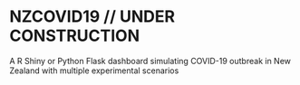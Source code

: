 # NZCOVID19 // UNDER CONSTRUCTION
A R Shiny or Python Flask dashboard simulating COVID-19 outbreak in New Zealand with multiple experimental scenarios
